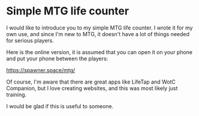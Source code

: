 # Simple MTG life counter

I would like to introduce you to my simple MTG life counter. I wrote it for my own use, and since I'm new to MTG, it doesn't have a lot of things needed for serious players.

Here is the online version, it is assumed that you can open it on your phone and put your phone between the players:

https://spawner.space/mtg/

Of course, I'm aware that there are great apps like LifeTap and WotC Companion, but I love creating websites, and this was most likely just training.

I would be glad if this is useful to someone.
